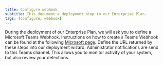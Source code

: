 ```yaml
---
title: Configure webhook
subtitle: This document a deployment step in our Enterprise Plan.
tags: [configure, webhook]
---
```


During the deployment of our Enterprise Plan, we will ask you to define a Microsoft Teams Webhook. Instructions on how to create a Teams Webhook can be found at the following [Microsoft page](https://support.microsoft.com/en-us/office/post-a-workflow-when-a-webhook-request-is-received-in-microsoft-teams-8ae491c7-0394-4861-ba59-055e33f75498). Define the URL returned by these steps into our deployment wizard. Administrator notifications are send to this Teams channel. This allows you to monitor activity of your system, but also review your detections.
